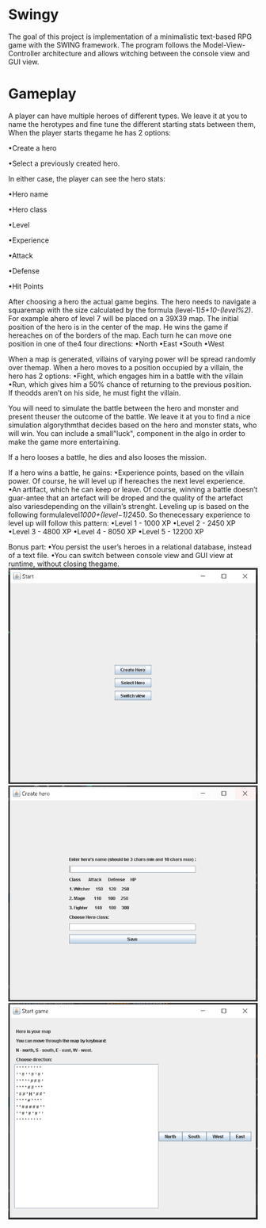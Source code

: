 # Swingy
The goal of this project is implementation of a minimalistic text-based RPG game with the SWING framework.
The program follows the Model-View-Controller architecture and allows witching between the console view and GUI view.

# Gameplay
A player can have multiple heroes of different types. We leave it at you to name the herotypes and fine tune the different starting stats between them, When the player starts thegame he has 2 options:

  •Create a hero
  
  •Select a previously created hero.
  
In either case, the player can see the hero stats:

  •Hero name
  
  •Hero class
  
  •Level
  
  •Experience
  
  •Attack
  
  •Defense
  
  •Hit Points
  
After choosing a hero the actual game begins. The hero needs to navigate a squaremap with the size calculated by the formula (level-1)*5+10-(level%2)*. For example ahero of level 7 will be placed on a 39X39 map.
The initial position of the hero is in the center of the map. He wins the game if hereaches on of the borders of the map. Each turn he can move one position in one of the4 four directions:
  •North
  •East
  •South
  •West
  
When a map is generated, villains of varying power will be spread randomly over themap. When a hero moves to a position occupied by a villain, the hero has 2 options:
  •Fight, which engages him in a battle with the villain
  •Run, which gives him a 50% chance of returning to the previous position. If theodds aren’t on his side, he must fight the villain.

You will need to simulate the battle between the hero and monster and present theuser the outcome of the battle. We leave it at you to find a nice simulation algorythmthat decides based on the hero and monster stats, who will win. You can include a small"luck", component in the algo in order to make the game more entertaining.

If a hero looses a battle, he dies and also looses the mission.

If a hero wins a battle, he gains:
  •Experience points, based on the villain power.  Of course, he will level up if hereaches the next level experience.
  •An artifact, which he can keep or leave. Of course, winning a battle doesn’t guar-antee that an artefact will be droped and the quality of the artefact also variesdepending on the villain’s strenght.
Leveling up is based on the following formulalevel*1000+(level−1)2*450. So thenecessary experience to level up will follow this pattern:
    •Level 1 - 1000 XP
    •Level 2 - 2450 XP
    •Level 3 - 4800 XP
    •Level 4 - 8050 XP
    •Level 5 - 12200 XP
    
Bonus part:
    •You persist the user’s heroes in a relational database, instead of a text file.
    •You can switch between console view and GUI view at runtime, without closing thegame.
![alt tag](https://github.com/bondarenko-elena/Swingy/blob/master/1.PNG)
![alt tag](https://github.com/bondarenko-elena/Swingy/blob/master/2.PNG)
![alt tag](https://github.com/bondarenko-elena/Swingy/blob/master/3.PNG)
